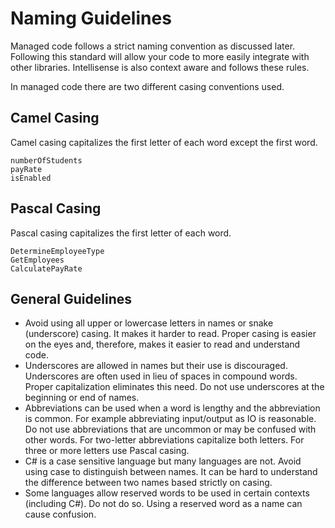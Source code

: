 # Naming Guidelines

Managed code follows a strict naming convention as discussed later. Following this standard will allow your code to more easily integrate with other libraries. Intellisense is also context aware and follows these rules.

In managed code there are two different casing conventions used.

## Camel Casing

Camel casing capitalizes the first letter of each word except the first word. 

```
numberOfStudents
payRate
isEnabled
```

## Pascal Casing

Pascal casing capitalizes the first letter of each word.

```
DetermineEmployeeType
GetEmployees
CalculatePayRate
```

## General Guidelines

- Avoid using all upper or lowercase letters in names or snake (underscore) casing.  It makes it harder to read.  Proper casing is easier on the eyes and, therefore, makes it easier to read and understand code.
- Underscores are allowed in names but their use is discouraged.  Underscores are often used in lieu of spaces in compound words.  Proper capitalization eliminates this need.  Do not use underscores at the beginning or end of names.
- Abbreviations can be used when a word is lengthy and the abbreviation is common.  For example abbreviating input/output as IO is reasonable.  Do not use abbreviations that are uncommon or may be confused with other words.   For two-letter abbreviations capitalize both letters.  For three or more letters use Pascal casing.
- C# is a case sensitive language but many languages are not.  Avoid using case to distinguish between names.  It can be hard to understand the difference between two names based strictly on casing.  
- Some languages allow reserved words to be used in certain contexts (including C#).  Do not do so.  Using a reserved word as a name can cause confusion.  

